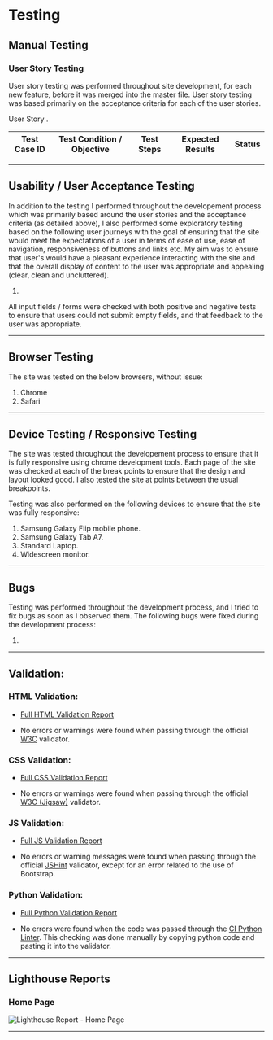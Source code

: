 # Testing

## Manual Testing

### User Story Testing

User story testing was performed throughout site development, for each new feature, before it was merged into the master file.  User story testing was based primarily on the acceptance criteria for each of the user stories.

User Story []().

| Test Case ID | Test Condition / Objective                                                                                                     | Test Steps                                                                                                                                                  | Expected Results                                            | Status |
| ------------ | ------------------------------------------------------------------------------------------------------------------------------ | ----------------------------------------------------------------------------------------------------------------------------------------------------------- | ----------------------------------------------------------- | ------ |

---

## Usability / User Acceptance Testing

In addition to the testing I performed throughout the developement process which was primarily based around the user stories and the acceptance criteria (as detailed above), I also performed some exploratory testing based on the following user journeys with the goal of ensuring that the site would meet the expectations of a user in terms of ease of use, ease of navigation, responsiveness of buttons and links etc.  My aim was to ensure that user's would have a pleasant experience interacting with the site and that the overall display of content to the user was appropriate and appealing (clear, clean and uncluttered).

1. 

All input fields / forms were checked with both positive and negative tests to ensure that users could not submit empty fields, and that feedback to the user was appropriate.

---

## Browser Testing

The site was tested on the below browsers, without issue:
1. Chrome
2. Safari

---

## Device Testing / Responsive Testing

The site was tested throughout the developement process to ensure that it is fully responsive using chrome development tools.  Each page of the site was checked at each of the break points to ensure that the design and layout looked good.  I also tested the site at points between the usual breakpoints.

Testing was also performed on the following devices to ensure that the site was fully responsive:
1. Samsung Galaxy Flip mobile phone.
2. Samsung Galaxy Tab A7.
3. Standard Laptop.
4. Widescreen monitor.

---

## Bugs

Testing was performed throughout the development process, and I tried to fix bugs as soon as I observed them.  The following bugs were fixed during the development process:

1. 

---

## Validation:

### HTML Validation:

- [Full HTML Validation Report]()

- No errors or warnings were found when passing through the official [W3C](https://validator.w3.org/) validator.

### CSS Validation:

- [Full CSS Validation Report]()

- No errors or warnings were found when passing through the official [W3C (Jigsaw)](https://jigsaw.w3.org/css-validator/) validator.

### JS Validation:

- [Full JS Validation Report]()

- No errors or warning messages were found when passing through the official [JSHint](https://www.jshint.com/) validator, except for an error related to the use of Bootstrap.

### Python Validation:

- [Full Python Validation Report]()

- No errors were found when the code was passed through the [CI Python Linter](https://pep8ci.herokuapp.com/).  This checking was done manually by copying python code and pasting it into the validator.

---

## Lighthouse Reports

### Home Page

![Lighthouse Report - Home Page]()


---